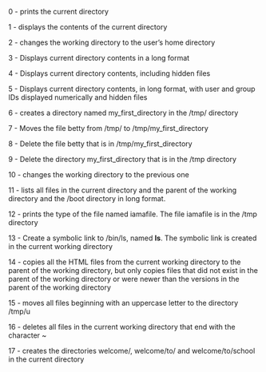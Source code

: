 0 - prints the current directory 

1 - displays the contents of the current directory

2 - changes the working directory to the user’s home directory

3 - Displays current directory contents in a long format

4 - Displays current directory contents, including hidden files

5 - Displays current directory contents, in long format, with user and group IDs displayed numerically and hidden files

6 - creates a directory named my_first_directory in the /tmp/ directory

7 - Moves the file betty from /tmp/ to /tmp/my_first_directory

8 - Delete the file betty that is in /tmp/my_first_directory

9 - Delete the directory my_first_directory that is in the /tmp directory

10 - changes the working directory to the previous one 

11 -  lists all files in the current directory and the parent of the working directory and the /boot directory in long format.

12 - prints the type of the file named iamafile. The file iamafile is in the /tmp directory

13 - Create a symbolic link to /bin/ls, named __ls__. The symbolic link is created in the current working directory

14 - copies all the HTML files from the current working directory to the parent of the working directory, but only copies files that did not exist in the parent of the working directory or were newer than the versions in the parent of the working directory

15 - moves all files beginning with an uppercase letter to the directory /tmp/u

16 - deletes all files in the current working directory that end with the character ~

17 - creates the directories welcome/, welcome/to/ and welcome/to/school in the current directory
